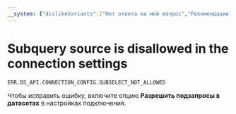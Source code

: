 ```yaml
---
__system: {"dislikeVariants":["Нет ответа на мой вопрос","Рекомендации не помогли","Содержание не соответствует заголовку","Другое"]}
---
```

# Subquery source is disallowed in the connection settings

`ERR.DS_API.CONNECTION_CONFIG.SUBSELECT_NOT_ALLOWED`

Чтобы исправить ошибку, включите опцию **Разрешить подзапросы в датасетах** в настройках подключения.
